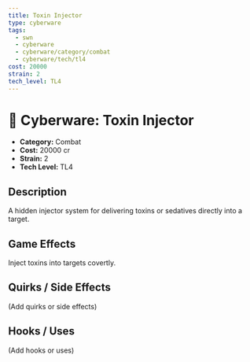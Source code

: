 ```yaml
---
title: Toxin Injector
type: cyberware
tags:
  - swn
  - cyberware
  - cyberware/category/combat
  - cyberware/tech/tl4
cost: 20000
strain: 2
tech_level: TL4
---
```


# 🤖 Cyberware: Toxin Injector

- **Category:** Combat
- **Cost:** 20000 cr
- **Strain:** 2
- **Tech Level:** TL4

## Description
A hidden injector system for delivering toxins or sedatives directly into a target.

## Game Effects
Inject toxins into targets covertly.

## Quirks / Side Effects

(Add quirks or side effects)

## Hooks / Uses

(Add hooks or uses)
